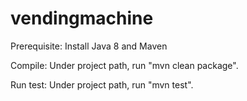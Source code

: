 # vendingmachine
Prerequisite:
	Install Java 8 and Maven

Compile:
	Under project path, run "mvn clean package".
	
Run test:
	Under project path, run "mvn test".